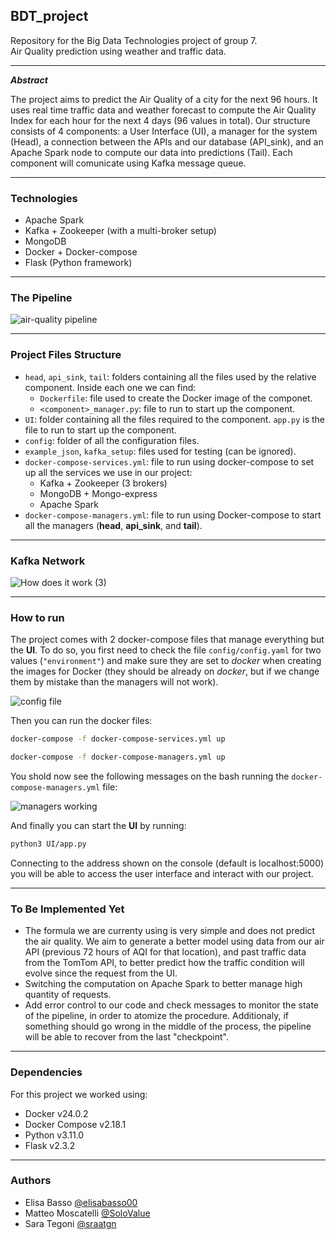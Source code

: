## BDT_project

Repository for the Big Data Technologies project of group 7.<br>
Air Quality prediction using weather and traffic data.

---

***Abstract***

The project aims to predict the Air Quality of a city for the next 96 hours. It uses real time traffic data and weather forecast to compute the Air Quality Index for each hour for the next 4 days (96 values in total). Our structure consists of 4 components: a User Interface (UI), a manager for the system (Head), a connection between the APIs and our database (API_sink), and an Apache Spark node to compute our data into predictions (Tail). Each component will comunicate using Kafka message queue.

---

### Technologies

+ Apache Spark
+ Kafka + Zookeeper (with a multi-broker setup)
+ MongoDB
+ Docker + Docker-compose
+ Flask (Python framework)

---

### The Pipeline

![air-quality pipeline](https://github.com/SoloValue/BDT_project/assets/119301751/fe18eb64-0801-437d-9274-765754dc8f55)

---

### Project Files Structure

+ `head`, `api_sink`, `tail`: folders containing all the files used by the relative component. Inside each one we can find:
  + `Dockerfile`: file used to create the Docker image of the componet.
  + `<component>_manager.py`: file to run to start up the component.
+ `UI`: folder containing all the files required to the component. `app.py` is the file to run to start up the component.
+ `config`: folder of all the configuration files.
+ `example_json`, `kafka_setup`: files used for testing (can be ignored).
+ `docker-compose-services.yml`: file to run using docker-compose to set up all the services we use in our project:
  + Kafka + Zookeeper (3 brokers)
  + MongoDB + Mongo-express
  + Apache Spark
+ `docker-compose-managers.yml`: file to run using Docker-compose to start all the managers (__head__, __api_sink__, and __tail__).

---

### Kafka Network

![How does it work (3)](https://github.com/SoloValue/BDT_project/assets/119301751/6b31c4d9-d13d-4d33-aae0-6cab4e33041a)

---

### How to run

The project comes with 2 docker-compose files that manage everything but the __UI__. To do so, you first need to check the file `config/config.yaml` for two values (`"environment"`) and make sure they are set to _docker_ when creating the images for Docker (they should be already on _docker_, but if we change them by mistake than the managers will not work).

![config file](https://github.com/SoloValue/BDT_project/assets/119301751/bfd93a71-8ed2-4679-9888-64d27f0dfa09)

Then you can run the docker files:
```bash
docker-compose -f docker-compose-services.yml up
```

```bash
docker-compose -f docker-compose-managers.yml up
```

You shold now see the following messages on the bash running the `docker-compose-managers.yml` file:

![managers working](https://github.com/SoloValue/BDT_project/assets/119301751/09c96a18-a22b-4a51-bdf2-de5c95aeecb8)


And finally you can start the __UI__ by running:
```bash
python3 UI/app.py
```

Connecting to the address shown on the console (default is localhost:5000) you will be able to access the user interface and interact with our project.

---

### To Be Implemented Yet

+ The formula we are currenty using is very simple and does not predict the air quality. We aim to generate a better model using data from our air API (previous 72 hours of AQI for that location), and past traffic data from the TomTom API, to better predict how the traffic condition will evolve since the request from the UI.
+ Switching the computation on Apache Spark to better manage high quantity of requests.
+ Add error control to our code and check messages to monitor the state of the pipeline, in order to atomize the procedure. Additionaly, if something should go wrong in the middle of the process, the pipeline will be able to recover from the last "checkpoint". 

---

### Dependencies

For this project we worked using:
+ Docker v24.0.2
+ Docker Compose v2.18.1
+ Python v3.11.0
+ Flask v2.3.2

---

### Authors

- Elisa Basso [@elisabasso00](https://github.com/elisabasso00)
- Matteo Moscatelli [@SoloValue](https://github.com/SoloValue)
- Sara Tegoni [@sraatgn](https://github.com/sraatgn)
